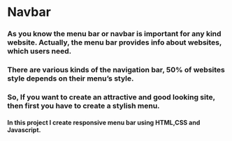 # Navbar

### As you know the menu bar or navbar is important for any kind website. Actually, the menu bar provides info about websites, which users need. 
### There are various kinds of the navigation bar, 50% of websites style depends on their menu’s style. 
### So, If you want to create an attractive and good looking site, then first you have to create a stylish menu.

#### In this project I create responsive menu bar using HTML,CSS and Javascript.

